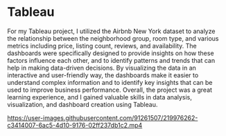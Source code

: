 # Tableau

For my Tableau project, I utilized the Airbnb New York dataset to analyze the relationship between the neighborhood group, room type, and various metrics including price, listing count, reviews, and availability. The dashboards were specifically designed to provide insights on how these factors influence each other, and to identify patterns and trends that can help in making data-driven decisions. By visualizing the data in an interactive and user-friendly way, the dashboards make it easier to understand complex information and to identify key insights that can be used to improve business performance. Overall, the project was a great learning experience, and I gained valuable skills in data analysis, visualization, and dashboard creation using Tableau.



https://user-images.githubusercontent.com/91261507/219976262-c3414007-6ac5-4d10-9176-02ff237db1c2.mp4

